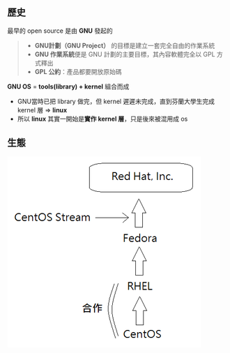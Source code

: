 ## 歷史

最早的 open source 是由 **GNU** 發起的

> * **GNU計劃（GNU Project）** 的目標是建立一套完全自由的作業系統
> * **GNU 作業系統**便是 GNU 計劃的主要目標，其內容軟體完全以 GPL 方式釋出
> * **GPL 公約**：產品都要開放原始碼

**GNU OS** = **tools(library) + kernel** 組合而成
* GNU當時已把 library 做完，但 kernel 遲遲未完成，直到芬蘭大學生完成 kernel 層 => **linux**
* 所以 **linux** 其實一開始是**實作 kernel 層**，只是後來被混用成 os

## 生態

![image alt](./images/linux_app.png)